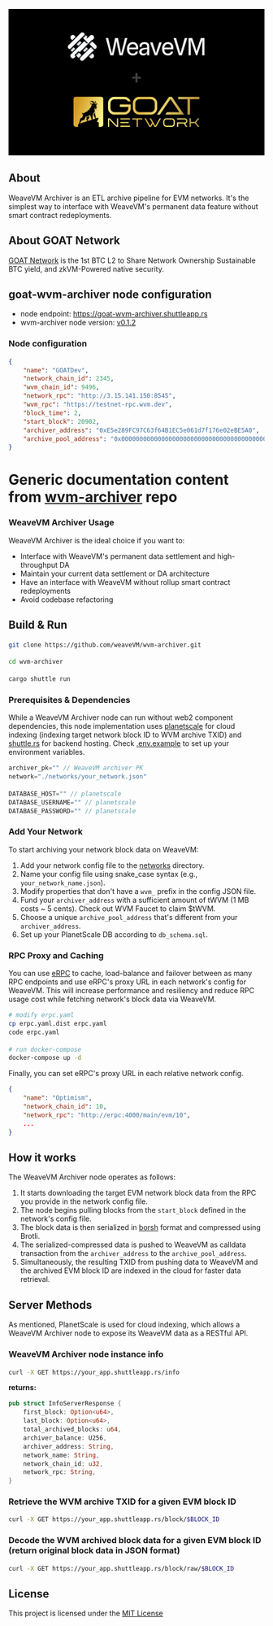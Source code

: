 <p align="center">
  <a href="https://wvm.dev">
    <img src="./media/banner.png">
  </a>
</p>

## About
WeaveVM Archiver is an ETL archive pipeline for EVM networks. It's the simplest way to interface with WeaveVM's permanent data feature without smart contract redeployments.

## About GOAT Network
[GOAT Network](https://goat.network) is the 1st BTC L2 to Share Network Ownership Sustainable BTC yield, and zkVM-Powered native security.

## goat-wvm-archiver node configuration

- node endpoint: https://goat-wvm-archiver.shuttleapp.rs
- wvm-archiver node version: [v0.1.2](https://github.com/weaveVM/wvm-archiver/releases/tag/v0.1.2)

### Node configuration

```json
{
    "name": "GOATDev",
    "network_chain_id": 2345,
    "wvm_chain_id": 9496,
    "network_rpc": "http://3.15.141.150:8545",
    "wvm_rpc": "https://testnet-rpc.wvm.dev",
    "block_time": 2,
    "start_block": 20902,
    "archiver_address": "0xE5e289FC97C63f64B1EC5e061d7f176e02eBE5A0",
    "archive_pool_address": "0x0000000000000000000000000000000000000000"
}
```

# Generic documentation content from [wvm-archiver](https://github.com/weaveVM/wvm-archiver) repo

### WeaveVM Archiver Usage

WeaveVM Archiver is the ideal choice if you want to:

- Interface with WeaveVM's permanent data settlement and high-throughput DA
- Maintain your current data settlement or DA architecture
- Have an interface with WeaveVM without rollup smart contract redeployments
- Avoid codebase refactoring

## Build & Run

```bash
git clone https://github.com/weaveVM/wvm-archiver.git

cd wvm-archiver

cargo shuttle run
```

### Prerequisites & Dependencies

While a WeaveVM Archiver node can run without web2 component dependencies, this node implementation uses [planetscale](https://planetscale.com) for cloud indexing (indexing target network block ID to WVM archive TXID) and [shuttle.rs](https://shuttle.rs) for backend hosting. Check [.env.example](./env.example) to set up your environment variables.

```js
archiver_pk="" // WeaveVM archiver PK
network="./networks/your_network.json"

DATABASE_HOST="" // planetscale
DATABASE_USERNAME="" // planetscale
DATABASE_PASSWORD="" // planetscale
```

### Add Your Network

To start archiving your network block data on WeaveVM:

1. Add your network config file to the [networks](./networks/) directory.
2. Name your config file using snake_case syntax (e.g., `your_network_name.json`).
3. Modify properties that don't have a `wvm_` prefix in the config JSON file.
4. Fund your `archiver_address` with a sufficient amount of tWVM (1 MB costs ~ 5 cents). Check out WVM Faucet to claim $tWVM.
5. Choose a unique `archive_pool_address` that's different from your `archiver_address`.
6. Set up your PlanetScale DB according to `db_schema.sql`.

### RPC Proxy and Caching

You can use [eRPC](https://github.com/erpc/erpc) to cache, load-balance and failover between as many RPC endpoints and use eRPC's proxy URL in each network's config for WeaveVM. This will increase performance and resiliency and reduce RPC usage cost while fetching network's block data via WeaveVM.

```bash
# modify erpc.yaml
cp erpc.yaml.dist erpc.yaml
code erpc.yaml

# run docker-compose
docker-compose up -d
```

Finally, you can set eRPC's proxy URL in each relative network config.
```optimism.json
{
    "name": "Optimism",
    "network_chain_id": 10,
    "network_rpc": "http://erpc:4000/main/evm/10",
    ...
}
```


## How it works

The WeaveVM Archiver node operates as follows:

1. It starts downloading the target EVM network block data from the RPC you provide in the network config file.
2. The node begins pulling blocks from the `start_block` defined in the network's config file.
3. The block data is then serialized in [borsh](https://borsh.io) format and compressed using Brotli.
4. The serialized-compressed data is pushed to WeaveVM as calldata transaction from the `archiver_address` to the `archive_pool_address`.
5. Simultaneously, the resulting TXID from pushing data to WeaveVM and the archived EVM block ID are indexed in the cloud for faster data retrieval.

## Server Methods

As mentioned, PlanetScale is used for cloud indexing, which allows a WeaveVM Archiver node to expose its WeaveVM data as a RESTful API.

### WeaveVM Archiver node instance info

```bash
curl -X GET https://your_app.shuttleapp.rs/info
```
**returns:**

```rs
pub struct InfoServerResponse {
    first_block: Option<u64>,
    last_block: Option<u64>,
    total_archived_blocks: u64,
    archiver_balance: U256,
    archiver_address: String,
    network_name: String,
    network_chain_id: u32,
    network_rpc: String,
}
```

### Retrieve the WVM archive TXID for a given EVM block ID

```bash
curl -X GET https://your_app.shuttleapp.rs/block/$BLOCK_ID
```

### Decode the WVM archived block data for a given EVM block ID (return original block data in JSON format)

```bash
curl -X GET https://your_app.shuttleapp.rs/block/raw/$BLOCK_ID
```

## License
This project is licensed under the [MIT License](./LICENSE)